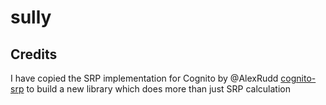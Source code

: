 # sully

## Credits
I have copied the SRP implementation for Cognito by @AlexRudd [cognito-srp](https://github.com/AlexRudd/cognito-srp/) to build a new library which does more than just SRP calculation
